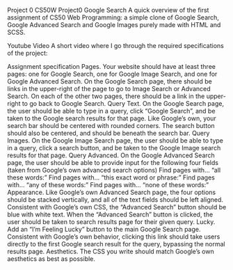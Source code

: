 Project 0
CS50W Project0 Google Search
A quick overview of the first assignment of CS50 Web Programming: a simple clone of Google Search, Google Advanced Search and Google Images purely made with HTML and SCSS.

Youtube Video
A short video where I go through the required specifications of the project: 

Assignment specification
Pages. Your website should have at least three pages: one for Google Search, one for Google Image Search, and one for Google Advanced Search.
On the Google Search page, there should be links in the upper-right of the page to go to Image Search or Advanced Search. On each of the other two pages, there should be a link in the upper-right to go back to Google Search.
Query Text. On the Google Search page, the user should be able to type in a query, click “Google Search”, and be taken to the Google search results for that page.
Like Google’s own, your search bar should be centered with rounded corners. The search button should also be centered, and should be beneath the search bar.
Query Images. On the Google Image Search page, the user should be able to type in a query, click a search button, and be taken to the Google Image search results for that page.
Query Advanced. On the Google Advanced Search page, the user should be able to provide input for the following four fields (taken from Google’s own advanced search options)
Find pages with… “all these words:”
Find pages with… “this exact word or phrase:”
Find pages with… “any of these words:”
Find pages with… “none of these words:”
Appearance. Like Google’s own Advanced Search page, the four options should be stacked vertically, and all of the text fields should be left aligned.
Consistent with Google’s own CSS, the “Advanced Search” button should be blue with white text. When the “Advanced Search” button is clicked, the user should be taken to search results page for their given query.
Lucky. Add an “I’m Feeling Lucky” button to the main Google Search page. Consistent with Google’s own behavior, clicking this link should take users directly to the first Google search result for the query, bypassing the normal results page.
Aesthetics. The CSS you write should match Google’s own aesthetics as best as possible.
